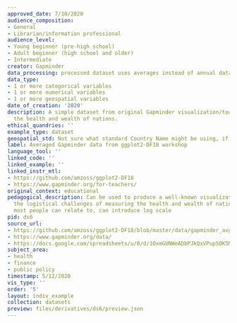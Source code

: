 ```yaml
---
approved_date: 7/10/2020
audience_composition:
- General
- Librarian/information professional
audience_level:
- Young beginner (pre-high school)
- Adult beginner (high school and older)
- Intermediate
creator: Gapminder
data_processing: processed dataset uses averages instead of annual data
data_type:
- 1 or more categorical variables
- 1 or more numerical variables
- 1 or more geospatial variables
date_of_creation: '2020'
description: A simple dataset from original Gapminder visualization/tool to describe
  the health and wealth of nations.
ethical_quandries: ''
example_type: dataset
geospatial_std: Not sure what standard Country Name might be using, if any
label: Averaged Gapminder data from ggplot2-DF18 workshop
language_tool: ''
linked_code: ''
linked_example: ''
linked_instr_mtl:
- https://github.com/amzoss/ggplot2-DF18
- https://www.gapminder.org/for-teachers/
original_context: educational
pedagogical_description: Can be used to produce a well-known visualization, can discuss
  the logistical challenges of measuring the health and wealth of nations, uses data
  most people can relate to, can introduce log scale
pid: ds6
source_url:
- https://github.com/amzoss/ggplot2-DF18/blob/master/data/gapminder_avg.csv
- https://www.gapminder.org/data/
- https://docs.google.com/spreadsheets/u/0/d/1OxmGUNWeADbPJkQxVPupSOK5MbAECdqThnvyPrwG5Os/pub?gid=1
subject_area:
- health
- finance
- public policy
timestamp: 5/12/2020
vis_type: ''
order: '5'
layout: indiv_example
collection: datasets
preview: files/derivatives/ds6/preview.json
---
```

